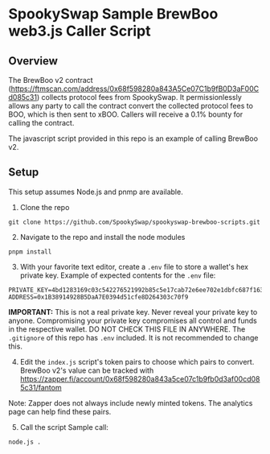 # SpookySwap Sample BrewBoo web3.js Caller Script

## Overview
The BrewBoo v2 contract (https://ftmscan.com/address/0x68f598280a843A5Ce07C1b9fB0D3aF00Cd085c31) collects protocol fees from SpookySwap. It permissionlessly allows any party to call the contract  convert the collected protocol fees to BOO, which is then sent to xBOO. Callers will receive a 0.1% bounty for calling the contract.

The javascript script provided in this repo is an example of calling BrewBoo v2.

## Setup
This setup assumes Node.js and pnmp are available.

1. Clone the repo
```
git clone https://github.com/SpookySwap/spookyswap-brewboo-scripts.git
```

2. Navigate to the repo and install the node modules
```
pnpm install
```

3. With your favorite text editor, create a `.env` file to store a wallet's hex private key.
Example of expected contents for the `.env` file:
```
PRIVATE_KEY=4bd1283169c03c542276521992b85c5e17cab72e6ee702e1dbfc687f16327d33
ADDRESS=0x1B38914928B5DaA7E0394d51cfe8D264303c70f9
```

**IMPORTANT:** This is not a real private key. Never reveal your private key to anyone. Compromising your private key compromises all control and funds in the respective wallet. DO NOT CHECK THIS FILE IN ANYWHERE. The `.gitignore` of this repo has `.env` included. It is not recommended to change this.

4. Edit the `index.js` script's token pairs to choose which pairs to convert. BrewBoo v2's value can be tracked with https://zapper.fi/account/0x68f598280a843a5ce07c1b9fb0d3af00cd085c31/fantom

Note: Zapper does not always include newly minted tokens. The analytics page can help find these pairs.

5. Call the script 
Sample call:
```
node.js .
```